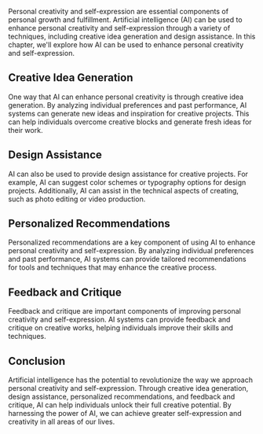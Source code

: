 

Personal creativity and self-expression are essential components of personal growth and fulfillment. Artificial intelligence (AI) can be used to enhance personal creativity and self-expression through a variety of techniques, including creative idea generation and design assistance. In this chapter, we'll explore how AI can be used to enhance personal creativity and self-expression.

Creative Idea Generation
------------------------

One way that AI can enhance personal creativity is through creative idea generation. By analyzing individual preferences and past performance, AI systems can generate new ideas and inspiration for creative projects. This can help individuals overcome creative blocks and generate fresh ideas for their work.

Design Assistance
-----------------

AI can also be used to provide design assistance for creative projects. For example, AI can suggest color schemes or typography options for design projects. Additionally, AI can assist in the technical aspects of creating, such as photo editing or video production.

Personalized Recommendations
----------------------------

Personalized recommendations are a key component of using AI to enhance personal creativity and self-expression. By analyzing individual preferences and past performance, AI systems can provide tailored recommendations for tools and techniques that may enhance the creative process.

Feedback and Critique
---------------------

Feedback and critique are important components of improving personal creativity and self-expression. AI systems can provide feedback and critique on creative works, helping individuals improve their skills and techniques.

Conclusion
----------

Artificial intelligence has the potential to revolutionize the way we approach personal creativity and self-expression. Through creative idea generation, design assistance, personalized recommendations, and feedback and critique, AI can help individuals unlock their full creative potential. By harnessing the power of AI, we can achieve greater self-expression and creativity in all areas of our lives.


